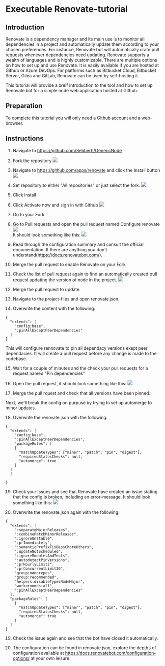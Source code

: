# Executable Renovate-tutorial

## Introduction
Renovate is a dependency manager and its main use is to monitor all dependencies in a project and automatically update them according to your chosen preferences. For instance, Renovate bot will automatically crate pull requests whenever dependencies need updating. Renovate supports a wealth of languages and is highly customizable. There are multiple options on how to set up and use Renovate. It is easily available if you are hosted at Github or Azure DevOps. For platforms such as Bitbucket Cloud, Bitbucket Server, Gitea and GitLab, Renovate can be used by self-hosting it.

This tutorial will provide a breif introduction to the tool and how to set up Renovate bot for a simple node web application hosted at Github.

## Preparation
To complete this tutorial you will only need a Github account and a web-browser.

## Instructions

1. Navigate to <https://github.com/Sebberh/GenericNode>
2. Fork the repository
![](images/2.png)

3. Navigate to <https://github.com/apps/renovate> and click the Install button
![](images/3.png)
4. Set repository to either "All repositories" or just select the fork.
![](images/4.png)
5. Click Install
6. Click Activate now and sign in with Github
![](images/6a.png)
7. Go to your Fork

8. Go to Pull requests and open the pull request named Configure renovate
![](images/8.png)<br/>
It should look something like this:
![](images/8b.png)
9. Read through the configuration summary and consult the official documentation. If there are anything you don't understand(https://docs.renovatebot.com/).

10. Merge the pull request to enable Renovate on your Fork

11. Check the list of pull request again to find an automatically created pull request updating the version of node in the project.
![](images/11.png)
12. Merge the pull request to update.

13. Navigate to the project-files and open renovate.json.

14. Overwrite the content with the following:

```
{
  "extends": [
    "config:base",
    ":pinAllExceptPeerDependencies"
  ]
}
```

This will configure rennovate to pin all dependacy versions exept peer dependacies. It will create a pull request before any change is made to the codebase.

15. Wait for a couple of minutes and the check your pull requests for a request named "Pin dependencies"

16. Open the pull request, it should look something like this:
![](images/16.png)

17. Merge the pull rquest and check that all versions have been pinned.

Next, we'll break the config on purpuse by trying to set up automerge fo minor updates.

18. Overwrite the renovate.json with the following: 


```
{
  "extends": [
    "config:base",
    ":pinAllExceptPeerDependencies",
    "packageRules": [
    {
      "matchUpdateTypes": ["minor", "patch", "pin", "digest"],
      "requiredStatusChecks": null,
      "automerge": true
    }
  ]
  ]
  
}
```

19. Check your Issues and see that Renovate have created an issue stating that the config is broken, including an error-message. It should look something like this:
![](images/19.png)


18. Overwrite the renovate.json again with the following: 


```
{
  "extends": [
    ":separateMajorReleases",
    ":combinePatchMinorReleases",
    ":ignoreUnstable",
    ":prImmediately",
    ":semanticPrefixFixDepsChoreOthers",
    ":updateNotScheduled",
    ":ignoreModulesAndTests",
    ":autodetectPinVersions",
    ":prHourlyLimit2",
    ":prConcurrentLimit20",
    "group:monorepos",
    "group:recommended",
    "helpers:disableTypesNodeMajor",
    "workarounds:all",
    ":pinAllExceptPeerDependencies"
  ],
  "packageRules": [
    {
      "matchUpdateTypes": ["minor", "patch", "pin", "digest"],
      "requiredStatusChecks": null,
      "automerge": true
    }
  ]
}

```
19. Check the issue again and see that the bot have closed it automatically. 

20. The configuration can be found in  renovate.json, explore the depths of configuration available at <https://docs.renovatebot.com/configuration-options/> at your own leisure.
